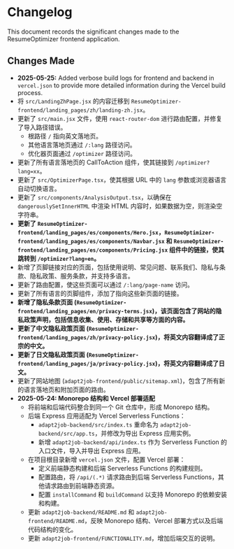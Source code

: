 # Changelog

This document records the significant changes made to the ResumeOptimizer frontend application.

## Changes Made

*   **2025-05-25:** Added verbose build logs for frontend and backend in `vercel.json` to provide more detailed information during the Vercel build process.
*   将 `src/LandingZhPage.jsx` 的内容迁移到 `ResumeOptimizer-frontend/landing_pages/zh/landing-zh.jsx`。
*   更新了 `src/main.jsx` 文件，使用 `react-router-dom` 进行路由配置，并修复了导入路径错误。
    *   根路径 `/` 指向英文落地页。
    *   其他语言落地页通过 `/:lang` 路径访问。
    *   优化器页面通过 `/optimizer` 路径访问。
*   更新了所有语言落地页的 CallToAction 组件，使其链接到 `/optimizer?lang=xx`。
*   更新了 `src/OptimizerPage.tsx`，使其根据 URL 中的 `lang` 参数或浏览器语言自动切换语言。
*   更新了 `src/components/AnalysisOutput.tsx`，以确保在 `dangerouslySetInnerHTML` 中渲染 HTML 内容时，如果数据为空，则渲染空字符串。
*   **更新了 `ResumeOptimizer-frontend/landing_pages/es/components/Hero.jsx`，`ResumeOptimizer-frontend/landing_pages/es/components/Navbar.jsx` 和 `ResumeOptimizer-frontend/landing_pages/es/components/Pricing.jsx` 组件中的链接，使其跳转到 `/optimizer?lang=en`。**
*   新增了页脚链接对应的页面，包括使用说明、常见问题、联系我们、隐私与条款、隐私政策、服务条款，并支持多语言。
*   更新了路由配置，使这些页面可以通过 `/:lang/page-name` 访问。
*   更新了所有语言的页脚组件，添加了指向这些新页面的链接。
*   **新增了隐私条款页面 (`ResumeOptimizer-frontend/landing_pages/en/privacy-terms.jsx`)，该页面包含了网站的隐私政策声明，包括信息收集、使用、存储和共享等方面的内容。**
*   **更新了中文隐私政策页面 (`ResumeOptimizer-frontend/landing_pages/zh/privacy-policy.jsx`)，将英文内容翻译成了正宗的中文。**
*   **更新了日文隐私政策页面 (`ResumeOptimizer-frontend/landing_pages/ja/privacy-policy.jsx`)，将英文内容翻译成了日文。**
*   更新了网站地图 (`adapt2job-frontend/public/sitemap.xml`)，包含了所有新的语言落地页和附加页面的路由。
*   **2025-05-24: Monorepo 结构和 Vercel 部署适配**
    *   将前端和后端代码整合到同一个 Git 仓库中，形成 Monorepo 结构。
    *   后端 Express 应用适配为 Vercel Serverless Functions：
        *   `adapt2job-backend/src/index.ts` 重命名为 `adapt2job-backend/src/app.ts`，并修改为导出 Express 应用实例。
        *   新增 `adapt2job-backend/api/index.ts` 作为 Serverless Function 的入口文件，导入并导出 Express 应用。
    *   在项目根目录新增 `vercel.json` 文件，配置 Vercel 部署：
        *   定义前端静态构建和后端 Serverless Functions 的构建规则。
        *   配置路由，将 `/api/(.*)` 请求路由到后端 Serverless Functions，其他请求路由到前端静态资源。
        *   配置 `installCommand` 和 `buildCommand` 以支持 Monorepo 的依赖安装和构建。
    *   更新 `adapt2job-backend/README.md` 和 `adapt2job-frontend/README.md`，反映 Monorepo 结构、Vercel 部署方式以及后端代码结构的变化。
    *   更新 `adapt2job-frontend/FUNCTIONALITY.md`，增加后端交互的说明。
